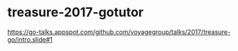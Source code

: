 # treasure-2017-gotutor

https://go-talks.appspot.com/github.com/voyagegroup/talks/2017/treasure-go/intro.slide#1
